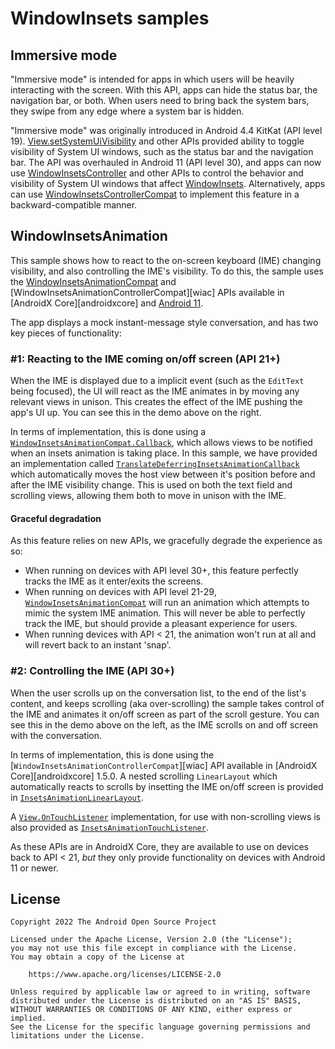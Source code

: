 # WindowInsets samples

## Immersive mode

"Immersive mode" is intended for apps in which users will be heavily interacting with the screen.
With this API, apps can hide the status bar, the navigation bar, or both. When users need to bring
back the system bars, they swipe from any edge where a system bar is hidden.

"Immersive mode" was originally introduced in Android 4.4 KitKat (API level 19).
[View.setSystemUiVisibility][1] and other APIs provided ability to toggle visibility of System UI
windows, such as the status bar and the navigation bar. The API was overhauled in Android 11 (API
level 30), and apps can now use [WindowInsetsController][2] and other APIs to control the behavior
and visibility of System UI windows that affect [WindowInsets][3]. Alternatively, apps can use
[WindowInsetsControllerCompat][4] to implement this feature in a backward-compatible manner.

[1]: https://developer.android.com/reference/android/view/View#setSystemUiVisibility(int)
[2]: https://developer.android.com/reference/android/view/WindowInsetsController
[3]: https://developer.android.com/reference/android/view/WindowInsets
[4]: https://developer.android.com/reference/androidx/core/view/WindowInsetsControllerCompat

## WindowInsetsAnimation

This sample shows how to react to the on-screen keyboard (IME) changing visibility, and also
controlling the IME's visibility. To do this, the sample uses the
[WindowInsetsAnimationCompat](https://developer.android.com/reference/androidx/core/view/WindowInsetsAnimationCompat)
and
[WindowInsetsAnimationControllerCompat][wiac] APIs available in [AndroidX Core][androidxcore] and
[Android 11](https://developer.android.com/11).

The app displays a mock instant-message style conversation, and has two key pieces of functionality:

### #1: Reacting to the IME coming on/off screen (API 21+)

When the IME is displayed due to a implicit event (such as the `EditText` being focused), the UI
will react as the IME animates in by moving any relevant views in unison. This creates the effect of
the IME pushing the app's UI up. You can see this in the demo above on the right. 

In terms of implementation, this is done using a
[`WindowInsetsAnimationCompat.Callback`](https://developer.android.com/reference/androidx/core/view/WindowInsetsAnimationCompat.Callback),
which allows views to be notified when an insets animation is taking place. In this sample, we have
provided an implementation called
[`TranslateDeferringInsetsAnimationCallback`](./app/src/main/java/com/google/android/samples/insetsanimation/TranslateDeferringInsetsAnimationCallback.kt)
which automatically moves the host view between it's position before and after the IME visibility
change. This is used on both the text field and scrolling views, allowing them both to move in
unison with the IME.

#### Graceful degradation

As this feature relies on new APIs, we gracefully degrade the experience as so:

 - When running on devices with API level 30+, this feature perfectly tracks the IME as it
   enter/exits the screens. 
 - When running on devices with API level 21-29,
   [`WindowInsetsAnimationCompat`](https://developer.android.com/reference/androidx/core/view/WindowInsetsAnimationCompat)
   will run an animation which attempts to mimic the system IME animation. This will never be able
   to perfectly track the IME, but should provide a pleasant experience for users.
 - When running devices with API < 21, the animation won't run at all and will revert back to an
   instant 'snap'.

### #2: Controlling the IME (API 30+)

When the user scrolls up on the conversation list, to the end of the list's content, and keeps
scrolling (aka over-scrolling) the sample takes control of the IME and animates it on/off screen as
part of the scroll gesture. You can see this in the demo above on the left, as the IME scrolls on
and off screen with the conversation.

In terms of implementation, this is done using the [`WindowInsetsAnimationControllerCompat`][wiac]
API available in [AndroidX Core][androidxcore] 1.5.0. A nested scrolling `LinearLayout` which
automatically reacts to scrolls by insetting the IME on/off screen is provided in
[`InsetsAnimationLinearLayout`](./app/src/main/java/com/google/android/samples/insetsanimation/InsetsAnimationLinearLayout.kt).

A [`View.OnTouchListener`](https://developer.android.com/reference/kotlin/android/view/View.OnTouchListener)
implementation, for use with non-scrolling views is also provided as
[`InsetsAnimationTouchListener`](./app/src/main/java/com/google/android/samples/insetsanimation/InsetsAnimationTouchListener.kt).

As these APIs are in AndroidX Core, they are available to use on devices back to API < 21, _but_
they only provide functionality on devices with Android 11 or newer.

## License

```
Copyright 2022 The Android Open Source Project
 
Licensed under the Apache License, Version 2.0 (the "License");
you may not use this file except in compliance with the License.
You may obtain a copy of the License at

    https://www.apache.org/licenses/LICENSE-2.0

Unless required by applicable law or agreed to in writing, software
distributed under the License is distributed on an "AS IS" BASIS,
WITHOUT WARRANTIES OR CONDITIONS OF ANY KIND, either express or implied.
See the License for the specific language governing permissions and
limitations under the License.
```
